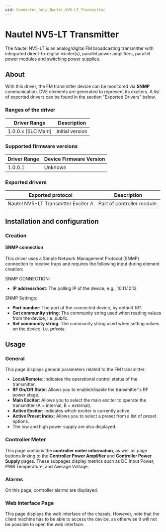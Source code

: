 ```yaml
---
uid: Connector_help_Nautel_NV5-LT_Transmitter
---
```


# Nautel NV5-LT Transmitter

The Nautel NV5-LT is an analog/digital FM broadcasting transmitter with integrated direct-to-digital exciter(s), parallel power amplifiers, parallel power modules and switching power supplies.

## About

With this driver, the FM transmitter device can be monitored via **SNMP** communication. DVE elements are generated to represent its exciters. A list of exported drivers can be found in the section "Exported Drivers" below.

### Ranges of the driver

| **Driver Range**     | **Description** |
|----------------------|-----------------|
| 1.0.0.x \[SLC Main\] | Initial version |

### Supported firmware versions

| **Driver Range** | **Device Firmware Version** |
|------------------|-----------------------------|
| 1.0.0.1          | Unknown                     |

### Exported drivers

| **Exported protocol**               | **Description**            |
|-------------------------------------|----------------------------|
| Nautel NV5-LT Transmitter Exciter A | Part of controller module. |

## Installation and configuration

### Creation

#### SNMP connection

This driver uses a Simple Network Management Protocol (SNMP) connection to receive traps and requires the following input during element creation:

SNMP CONNECTION:

- **IP address/host**: The polling IP of the device, e.g., 10.11.12.13

SNMP Settings:

- **Port number**: The port of the connected device, by default *161*.
- **Get community string**: The community string used when reading values from the device, i.e. *public*.
- **Set community string**: The community string used when setting values on the device, i.e. *private*.

## Usage

### General

This page displays general parameters related to the FM transmitter:

- **Local/Remote**: Indicates the operational control status of the transmitter.
- **RF On/Off State**: Allows you to enable/disable the transmitter's RF power stage.
- **Main Exciter**: Allows you to select the main exciter to operate the transmitter (A = internal, B = external).
- **Active Exciter**: Indicates which exciter is currently active.
- **Active Preset Index**: Allows you to select a preset from a list of preset options.
- The low and high power supply are also displayed.

### Controller Meter

This page contains the **controller meter information**, as well as page buttons linking to the **Controller Power Amplifier** and **Controller Power Supply** pages. These subpages display metrics such as DC Input Power, PWB Temperature, and Average Voltage.

### Alarms

On this page, controller alarms are displayed.

### Web Interface Page

This page displays the web interface of the chassis. However, note that the client machine has to be able to access the device, as otherwise it will not be possible to open the web interface.

